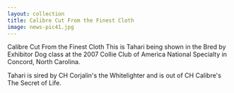 ```yaml
---
layout: collection
title: Calibre Cut From the Finest Cloth
image: news-pic41.jpg
---
```

Calibre Cut From the Finest Cloth
 This is Tahari being shown in the Bred by Exhibitor Dog class at the 2007 Collie Club of America National Specialty in Concord, North Carolina.
 
 Tahari is sired by CH Corjalin's the Whitelighter and is out of CH Calibre's The Secret of Life.
